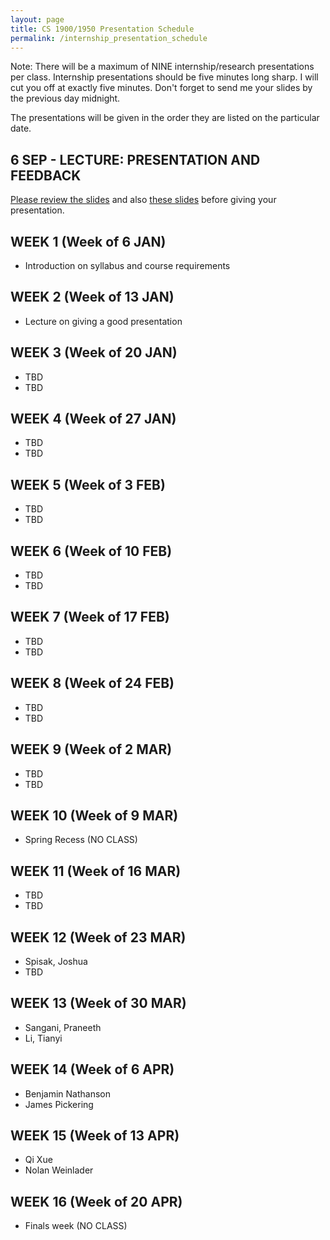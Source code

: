 ```yaml
---
layout: page
title: CS 1900/1950 Presentation Schedule
permalink: /internship_presentation_schedule
---
```


Note: There will be a maximum of NINE internship/research presentations per class. Internship presentations should be five minutes long sharp.  I will cut you off at exactly five minutes.  Don't forget to send me your slides by the previous day midnight.

The presentations will be given in the order they are listed on the particular date.

## 6 SEP - LECTURE: PRESENTATION AND FEEDBACK

[Please review the slides]({{site.baseurl}}/lectures/Capstone_Lecture4_Presentations.pdf) and also [these slides]({{site.baseurl}}/lectures/Capstone_Lecture5_Supplemental.pdf) before giving your presentation.

## WEEK 1 (Week of 6 JAN)

* Introduction on syllabus and course requirements

## WEEK 2 (Week of 13 JAN)

* Lecture on giving a good presentation

## WEEK 3 (Week of 20 JAN)
  
* TBD
* TBD

## WEEK 4 (Week of 27 JAN)

* TBD
* TBD

## WEEK 5 (Week of 3 FEB)

* TBD
* TBD

## WEEK 6 (Week of 10 FEB)

* TBD
* TBD

## WEEK 7 (Week of 17 FEB)

* TBD
* TBD

## WEEK 8 (Week of 24 FEB)

* TBD
* TBD

## WEEK 9 (Week of 2 MAR)

* TBD
* TBD

## WEEK 10 (Week of 9 MAR)

* Spring Recess (NO CLASS)

## WEEK 11 (Week of 16 MAR)

* TBD
* TBD

## WEEK 12 (Week of 23 MAR)

* Spisak, Joshua
* TBD

## WEEK 13 (Week of 30 MAR)

* Sangani, Praneeth
* Li, Tianyi

## WEEK 14 (Week of 6 APR)

* Benjamin Nathanson
* James Pickering

## WEEK 15 (Week of 13 APR)

* Qi Xue
* Nolan Weinlader

## WEEK 16 (Week of 20 APR)

* Finals week (NO CLASS)
